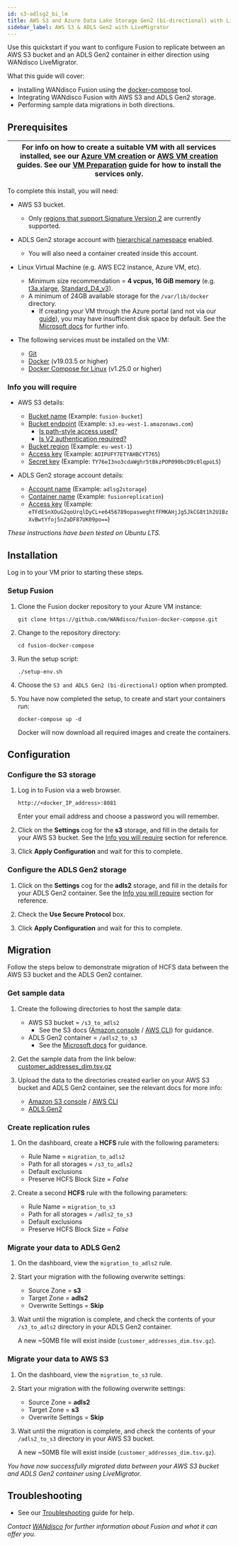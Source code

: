 ```yaml
---
id: s3-adlsg2_bi_lm
title: AWS S3 and Azure Data Lake Storage Gen2 (bi-directional) with LiveMigrator
sidebar_label: AWS S3 & ADLS Gen2 with LiveMigrator
---
```


Use this quickstart if you want to configure Fusion to replicate between an AWS S3 bucket and an ADLS Gen2 container in either direction using WANdisco LiveMigrator.

What this guide will cover:

- Installing WANdisco Fusion using the [docker-compose](https://docs.docker.com/compose/) tool.
- Integrating WANdisco Fusion with AWS S3 and ADLS Gen2 storage.
- Performing sample data migrations in both directions.

## Prerequisites

|For info on how to create a suitable VM with all services installed, see our [Azure VM creation](../preparation/azure_vm_creation.md) or [AWS VM creation](../preparation/aws_vm_creation.md) guides. See our [VM Preparation](../preparation/vm_prep.md) guide for how to install the services only.|
|---|

To complete this install, you will need:

* AWS S3 bucket.
  * Only [regions that support Signature Version 2](https://docs.aws.amazon.com/general/latest/gr/signature-version-2.html) are currently supported.
* ADLS Gen2 storage account with [hierarchical namespace](https://docs.microsoft.com/en-us/azure/storage/blobs/data-lake-storage-namespace) enabled.
  * You will also need a container created inside this account.
* Linux Virtual Machine (e.g. AWS EC2 instance, Azure VM, etc).
  * Minimum size recommendation = **4 vcpus, 16 GiB memory** (e.g. [t3a.xlarge](https://aws.amazon.com/ec2/instance-types/), [Standard_D4_v3](https://docs.microsoft.com/en-us/azure/virtual-machines/dv3-dsv3-series?toc=/azure/virtual-machines/linux/toc.json&bc=/azure/virtual-machines/linux/breadcrumb/toc.json#dv3-series)).
  * A minimum of 24GB available storage for the `/var/lib/docker` directory.
    * If creating your VM through the Azure portal (and not via our [guide](../preparation/azure_vm_creation.md)), you may have insufficient disk space by default. See the [Microsoft docs](https://docs.microsoft.com/en-us/azure/virtual-machines/windows/expand-os-disk) for further info.

* The following services must be installed on the VM:  
  * [Git](https://git-scm.com/book/en/v2/Getting-Started-Installing-Git)
  * [Docker](https://docs.docker.com/install/) (v19.03.5 or higher)
  * [Docker Compose for Linux](https://docs.docker.com/compose/install/#install-compose) (v1.25.0 or higher)

### Info you will require

* AWS S3 details:

  * [Bucket name](https://docs.aws.amazon.com/AmazonS3/latest/user-guide/create-bucket.html) (Example: `fusion-bucket`)
  * [Bucket endpoint](https://docs.aws.amazon.com/general/latest/gr/s3.html) (Example: `s3.eu-west-1.amazonaws.com`)
    * [Is path-style access used?](https://docs.aws.amazon.com/AmazonS3/latest/dev/UsingBucket.html#access-bucket-intro)
    * [Is V2 authentication required?](https://aws.amazon.com/blogs/aws/amazon-s3-update-sigv2-deprecation-period-extended-modified/)
  * [Bucket region](https://docs.aws.amazon.com/general/latest/gr/rande.html#regional-endpoints) (Example: `eu-west-1`)
  * [Access key](https://docs.aws.amazon.com/IAM/latest/UserGuide/id_credentials_access-keys.html#Using_CreateAccessKey) (Example: `AOIPUFY7ETYAHBCYT765`)
  * [Secret key](https://docs.aws.amazon.com/general/latest/gr/aws-sec-cred-types.html#access-keys-and-secret-access-keys) (Example: `TY76eI3no3cdaWghr5tBkzPOP090bcD9c0lqpoL5`)

* ADLS Gen2 storage account details:
  * [Account name](https://docs.microsoft.com/en-us/azure/storage/common/storage-account-create?tabs=azure-portal#create-a-storage-account) (Example: `adlsg2storage`)
  * [Container name](https://docs.microsoft.com/en-us/azure/storage/blobs/storage-quickstart-blobs-portal#create-a-container) (Example: `fusionreplication`)
  * [Access key](https://docs.microsoft.com/en-us/azure/storage/common/storage-account-keys-manage#view-access-keys-and-connection-string) (Example: `eTFdESnXOuG2qoUrqlDyCL+e6456789opasweghtfFMKAHjJg5JkCG8t1h2U1BzXvBwtYfoj5nZaDF87UK09po==`)

_These instructions have been tested on Ubuntu LTS._

## Installation

Log in to your VM prior to starting these steps.

### Setup Fusion

1. Clone the Fusion docker repository to your Azure VM instance:

   `git clone https://github.com/WANdisco/fusion-docker-compose.git`

1. Change to the repository directory:

   `cd fusion-docker-compose`

1. Run the setup script:

   `./setup-env.sh`

1. Choose the `S3 and ADLS Gen2 (bi-directional)` option when prompted.

1. You have now completed the setup, to create and start your containers run:

   `docker-compose up -d`

   Docker will now download all required images and create the containers.

## Configuration

### Configure the S3 storage

1. Log in to Fusion via a web browser.

   `http://<docker_IP_address>:8081`

   Enter your email address and choose a password you will remember.

1. Click on the **Settings** cog for the **s3** storage, and fill in the details for your AWS S3 bucket. See the [Info you will require](#info-you-will-require) section for reference.

1. Click **Apply Configuration** and wait for this to complete.

### Configure the ADLS Gen2 storage

1. Click on the **Settings** cog for the **adls2** storage, and fill in the details for your ADLS Gen2 container. See the [Info you will require](#info-you-will-require) section for reference.

1. Check the **Use Secure Protocol** box.

1. Click **Apply Configuration** and wait for this to complete.

## Migration

Follow the steps below to demonstrate migration of HCFS data between the AWS S3 bucket and the ADLS Gen2 container.

### Get sample data

1. Create the following directories to host the sample data:

   * AWS S3 bucket = `/s3_to_adls2`
     * See the S3 docs ([Amazon console](https://docs.aws.amazon.com/AmazonS3/latest/user-guide/create-folder.html) / [AWS CLI](https://docs.aws.amazon.com/cli/latest/reference/workdocs/create-folder.html)) for guidance.
   * ADLS Gen2 container = `/adls2_to_s3`
     * See the [Microsoft docs](https://docs.microsoft.com/en-us/azure/storage/blobs/data-lake-storage-explorer#create-a-directory) for guidance.

1. Get the sample data from the link below:  
   [customer_addresses_dim.tsv.gz](https://github.com/pivotalsoftware/pivotal-samples/raw/master/sample-data/customer_addresses_dim.tsv.gz)

1. Upload the data to the directories created earlier on your AWS S3 bucket and ADLS Gen2 container, see the relevant docs for more info:

   * [Amazon S3 console](https://docs.aws.amazon.com/AmazonS3/latest/user-guide/upload-objects.html#upload-objects-by-drag-and-drop) / [AWS CLI](https://docs.aws.amazon.com/cli/latest/reference/s3/cp.html#examples)
   * [ADLS Gen2](https://docs.microsoft.com/en-us/azure/data-lake-store/data-lake-store-get-started-portal#uploaddata)

### Create replication rules

1. On the dashboard, create a **HCFS** rule with the following parameters:

   * Rule Name = `migration_to_adls2`
   * Path for all storages = `/s3_to_adls2`
   * Default exclusions
   * Preserve HCFS Block Size = *False*

1. Create a second **HCFS** rule with the following parameters:

   * Rule Name = `migration_to_s3`
   * Path for all storages = `/adls2_to_s3`
   * Default exclusions
   * Preserve HCFS Block Size = *False*

### Migrate your data to ADLS Gen2

1. On the dashboard, view the `migration_to_adls2` rule.

1. Start your migration with the following overwrite settings:

   * Source Zone = **s3**
   * Target Zone = **adls2**
   * Overwrite Settings = **Skip**

1. Wait until the migration is complete, and check the contents of your `/s3_to_adls2` directory in your ADLS Gen2 container.

   A new ~50MB file will exist inside (`customer_addresses_dim.tsv.gz`).

### Migrate your data to AWS S3

1. On the dashboard, view the `migration_to_s3` rule.

1. Start your migration with the following overwrite settings:

   * Source Zone = **adls2**
   * Target Zone = **s3**
   * Overwrite Settings = **Skip**

1. Wait until the migration is complete, and check the contents of your `/adls2_to_s3` directory in your AWS S3 bucket.

   A new ~50MB file will exist inside (`customer_addresses_dim.tsv.gz`).

_You have now successfully migrated data between your AWS S3 bucket and ADLS Gen2 container using LiveMigrator._

## Troubleshooting

* See our [Troubleshooting](../troubleshooting/general_troubleshooting.md) guide for help.

_Contact [WANdisco](https://wandisco.com/contact) for further information about Fusion and what it can offer you._

